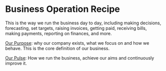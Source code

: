 # Business Operation Recipe

This is the way we run the business day to day, including making decisions, forecasting, set targets, raising invoices, getting paid, receiving bills, making payments, reporting on finances, and more.

[Our Purpose](our-purpose.md): why our company exists, what we focus on and how we behave. This is the core definition of our business.

[Our Pulse](https://github.com/convivio/the-convivio-cookbook/tree/fe6bd3bde6ed1049b323d750b43bbb620c87c384/business_operation_recipe/our-pulse.md): How we run the business, achieve our aims and continuously improve it.

